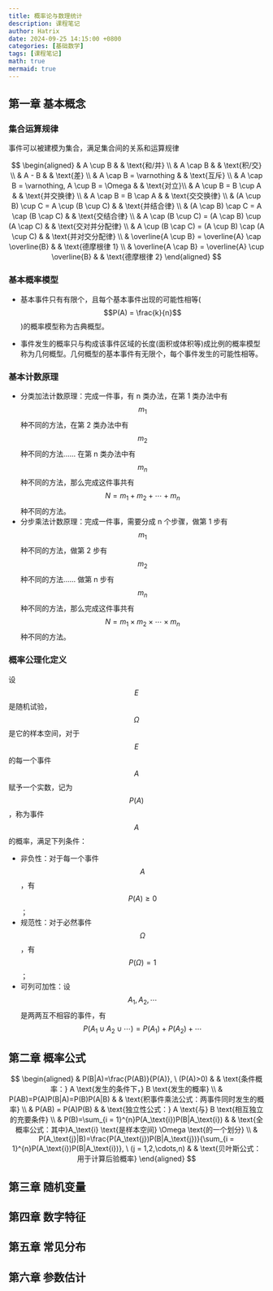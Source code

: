 ```yaml
---
title: 概率论与数理统计
description: 课程笔记
author: Hatrix
date: 2024-09-25 14:15:00 +0800
categories: [基础数学]
tags: [课程笔记]
math: true
mermaid: true
---
```


## 第一章 基本概念

### 集合运算规律

事件可以被建模为集合，满足集合间的关系和运算规律

$$
\begin{aligned}
& A \cup B & & \text{和/并} \\
& A \cap B & & \text{积/交} \\
& A - B & & \text{差} \\
& A \cap B = \varnothing & & \text{互斥} \\
& A \cap B = \varnothing, A \cup B = \Omega & & \text{对立}\\
& A \cup B = B \cup A & & \text{并交换律} \\
& A \cap B = B \cap A & & \text{交交换律} \\
& (A \cup B) \cup C = A \cup (B \cup C) & & \text{并结合律} \\
& (A \cap B) \cap C = A \cap (B \cap C) & & \text{交结合律} \\
& A \cap (B \cup C) = (A \cap B) \cup (A \cap C) & & \text{交对并分配律} \\
& A \cup (B \cap C) = (A \cup B) \cap (A \cup C) & & \text{并对交分配律} \\
& \overline{A \cup B} = \overline{A} \cap \overline{B} & & \text{德摩根律 1} \\
& \overline{A \cap B} = \overline{A} \cup \overline{B} & & \text{德摩根律 2}
\end{aligned}
$$

### 基本概率模型

- 基本事件只有有限个，且每个基本事件出现的可能性相等($$P(A) = \frac{k}{n}$$)的概率模型称为古典概型。

- 事件发生的概率只与构成该事件区域的长度(面积或体积等)成比例的概率模型称为几何概型。几何概型的基本事件有无限个，每个事件发生的可能性相等。

### 基本计数原理

- 分类加法计数原理：完成一件事，有 n 类办法，在第 1 类办法中有$$m_{1}$$种不同的方法，在第 2 类办法中有$$m_{2}$$种不同的方法…… 在第 n 类办法中有$$m_{n}$$种不同的方法，那么完成这件事共有$$N = m_{1} + m_{2} + \cdots + m_{n}$$种不同的方法。
- 分步乘法计数原理：完成一件事，需要分成 n 个步骤，做第 1 步有$$m_{1}$$种不同的方法，做第 2 步有$$m_{2}$$种不同的方法…… 做第 n 步有$$m_{n}$$种不同的方法，那么完成这件事共有$$N = m_{1}\times m_{2}\times\cdots\times m_{n}$$种不同的方法。

### 概率公理化定义

设$$ E $$是随机试验，$$\Omega$$是它的样本空间，对于$$ E $$的每一个事件$$ A$$赋予一个实数，记为$$P(A)$$，称为事件$$ A $$的概率，满足下列条件：

- 非负性：对于每一个事件$$ A$$，有$$P(A)\geqslant0$$；
- 规范性：对于必然事件$$\Omega$$，有$$P(\Omega)=1$$；
- 可列可加性：设$$A_{1},A_{2},\cdots$$是两两互不相容的事件，有$$P(A_{1}\cup A_{2}\cup\cdots)=P(A_{1})+P(A_{2})+\cdots$$

## 第二章 概率公式

$$
\begin{aligned}
& P(B|A)=\frac{P(AB)}{P(A)}, \ (P(A)>0) & & \text{条件概率：} A \text{发生的条件下，} B \text{发生的概率} \\
& P(AB)=P(A)P(B|A)=P(B)P(A|B) & & \text{积事件乘法公式：两事件同时发生的概率} \\
& P(AB) = P(A)P(B) & & \text{独立性公式：} A \text{与} B \text{相互独立的充要条件} \\
& P(B)=\sum_{i = 1}^{n}P(A_\text{i})P(B|A_\text{i}) & & \text{全概率公式：其中}A_\text{i} \text{是样本空间} \Omega \text{的一个划分} \\
& P(A_\text{j}|B)=\frac{P(A_\text{j})P(B|A_\text{j})}{\sum_{i = 1}^{n}P(A_\text{i})P(B|A_\text{i})}, \ (j = 1,2,\cdots,n) & & \text{贝叶斯公式：用于计算后验概率}
\end{aligned}
$$

## 第三章 随机变量

## 第四章 数字特征

## 第五章 常见分布

## 第六章 参数估计
